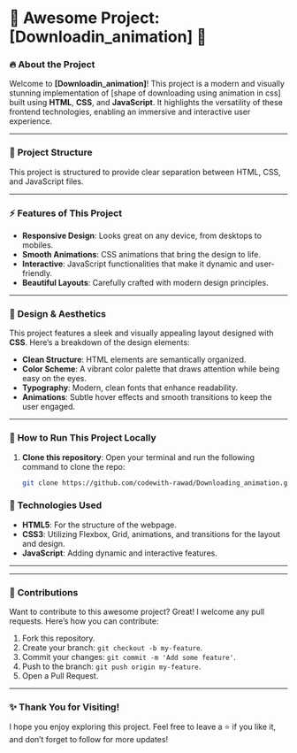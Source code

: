 # 🌟 Awesome Project: [Downloadin_animation] 🌟

### 🔥 **About the Project**
Welcome to **[Downloadin_animation]**! This project is a modern and visually stunning implementation of [shape of downloading using animation in css] built using **HTML**, **CSS**, and **JavaScript**. It highlights the versatility of these frontend technologies, enabling an immersive and interactive user experience.

---

### 📂 **Project Structure**
This project is structured to provide clear separation between HTML, CSS, and JavaScript files.




---

### ⚡ **Features of This Project**
- **Responsive Design**: Looks great on any device, from desktops to mobiles.
- **Smooth Animations**: CSS animations that bring the design to life.
- **Interactive**: JavaScript functionalities that make it dynamic and user-friendly.
- **Beautiful Layouts**: Carefully crafted with modern design principles.

---

### 🎨 **Design & Aesthetics**
This project features a sleek and visually appealing layout designed with **CSS**. Here’s a breakdown of the design elements:

- **Clean Structure**: HTML elements are semantically organized.
- **Color Scheme**: A vibrant color palette that draws attention while being easy on the eyes.
- **Typography**: Modern, clean fonts that enhance readability.
- **Animations**: Subtle hover effects and smooth transitions to keep the user engaged.

---

### 🚀 **How to Run This Project Locally**
1. **Clone this repository**:
   Open your terminal and run the following command to clone the repo:
   ```bash
   git clone https://github.com/codewith-rawad/Downloading_animation.git
   ```
   


### 🌈 **Technologies Used**
- **HTML5**: For the structure of the webpage.
- **CSS3**: Utilizing Flexbox, Grid, animations, and transitions for the layout and design.
- **JavaScript**: Adding dynamic and interactive features.

---






---

### 🚀 **Contributions**
Want to contribute to this awesome project? Great! I welcome any pull requests. Here’s how you can contribute:
1. Fork this repository.
2. Create your branch: `git checkout -b my-feature`.
3. Commit your changes: `git commit -m 'Add some feature'`.
4. Push to the branch: `git push origin my-feature`.
5. Open a Pull Request.

---

### ✨ **Thank You for Visiting!**
I hope you enjoy exploring this project. Feel free to leave a ⭐️ if you like it, and don’t forget to follow for more updates!
